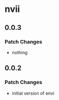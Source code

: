 # nvii

## 0.0.3

### Patch Changes

- nothing

## 0.0.2

### Patch Changes

- initial version of envi
